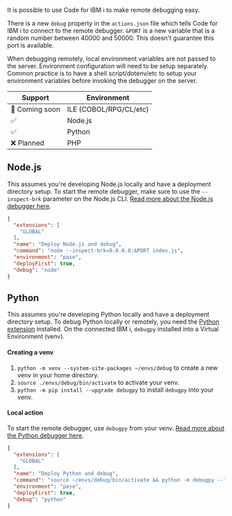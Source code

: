 It is possible to use Code for IBM i to make remote debugging easy.

There is a new `debug` property in the `actions.json` file which tells Code for IBM i to connect to the remote debugger. `&PORT` is a new variable that is a random number between 40000 and 50000. This doesn't guarantee this port is available.

When debugging remotely, local environment variables are not passed to the server. Environment configuration will need to be setup separately. Common practice is to have a shell script/dotenv/etc to setup your environment variables before invoking the debugger on the server.

| Support     | Environment |
|-------------|---------|
| 🤔 Coming soon | ILE (COBOL/RPG/CL/etc) |
| ✅ | Node.js |
| ✅ | Python  |
| ❌ Planned | PHP |

## Node.js

This assumes you're developing Node.js locally and have a deployment directory setup. To start the remote debugger, make sure to use the `--inspect-brk` parameter on the Node.js CLI. [Read more about the Node.js debugger here](https://nodejs.org/en/docs/guides/debugging-getting-started/).

```json
{
  "extensions": [
    "GLOBAL"
  ],
  "name": "Deploy Node.js and debug",
  "command": "node --inspect-brk=0.0.0.0:&PORT index.js",
  "environment": "pase",
  "deployFirst": true,
  "debug": "node"
}
```

## Python

This assumes you're developing Python locally and have a deployment directory setup. To debug Python locally or remotely, you need the [Python extension](https://marketplace.visualstudio.com/items?itemName=ms-python.python) installed. On the connected IBM i, `debugpy` installed into a Virtual Environment (venv).

#### Creating a venv

1. `python -m venv --system-site-packages ~/envs/debug` to create a new venv in your home directory.
2. `source ./envs/debug/bin/activate` to activate your venv.
3. `python -m pip install --upgrade debugpy` to install `debugpy` into your venv.

#### Local action

To start the remote debugger, use `debugpy` from your venv. [Read more about the Python debugger here](https://github.com/microsoft/debugpy).

```json
{
  "extensions": [
    "GLOBAL"
  ],
  "name": "Deploy Python and debug",
  "command": "source ~/envs/debug/bin/activate && python -m debugpy --listen 0.0.0.0:&PORT --wait-for-client &RELATIVEPATH",
  "environment": "pase",
  "deployFirst": true,
  "debug": "python"
}
```